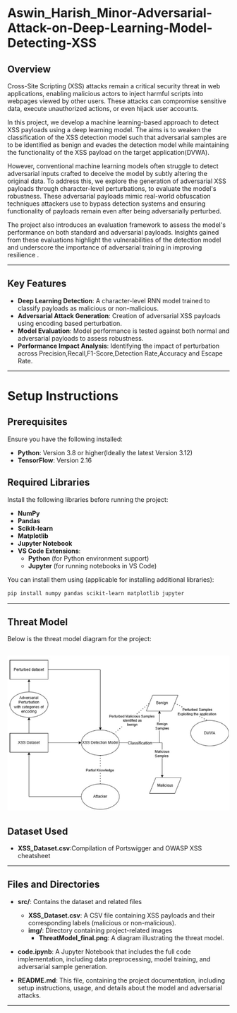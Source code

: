 # Aswin_Harish_Minor-Adversarial-Attack-on-Deep-Learning-Model-Detecting-XSS
## **Overview**  
Cross-Site Scripting (XSS) attacks remain a critical security threat in web applications, enabling malicious actors to inject harmful scripts into webpages viewed by other users. These attacks can compromise sensitive data, execute unauthorized actions, or even hijack user accounts.

In this project, we develop a machine learning-based approach to detect XSS payloads using a deep learning model. The aims is to weaken the classification of the XSS detection model such that adversarial samples are to be identified as benign and evades the detection model while maintaining the functionality of the XSS payload on the target application(DVWA).

However, conventional machine learning models often struggle to detect adversarial inputs crafted to deceive the model by subtly altering the original data. To address this, we explore the generation of adversarial XSS payloads through character-level perturbations, to evaluate the model's robustness. These adversarial payloads mimic real-world obfuscation techniques attackers use to bypass detection systems and ensuring functionality of payloads remain even after being adversarially perturbed.

The project also introduces an evaluation framework to assess the model's performance on both standard and adversarial payloads. Insights gained from these evaluations highlight the vulnerabilities of the detection model and underscore the importance of adversarial training in improving resilience .

-----
## **Key Features**  
- **Deep Learning Detection**: A character-level RNN model trained to classify payloads as malicious or non-malicious.
- **Adversarial Attack Generation**: Creation of adversarial XSS payloads using encoding based perturbation.
- **Model Evaluation**: Model performance is tested against both normal and adversarial payloads to assess robustness.
- **Performance Impact Analysis**: Identifying the impact of perturbation across Precision,Recall,F1-Score,Detection Rate,Accuracy and Escape Rate.

------
# **Setup Instructions**
## Prerequisites
Ensure you have the following installed:

- **Python**: Version 3.8 or higher(Ideally the latest Version 3.12)
- **TensorFlow**: Version 2.16 
## Required Libraries

Install the following libraries before running the project:

- **NumPy**  
- **Pandas**  
- **Scikit-learn**  
- **Matplotlib**  
- **Jupyter Notebook**  
- **VS Code Extensions**:
  - **Python** (for Python environment support)  
  - **Jupyter** (for running notebooks in VS Code)
 
You can install them using (applicable for installing additional libraries):

```bash
pip install numpy pandas scikit-learn matplotlib jupyter
```
--------
## Threat Model

Below is the threat model diagram for the project:

![Threat Model](/src/img/ThreatModel_final.jpg)
--------
## Dataset Used
- **XSS_Dataset.csv**:Compilation of Portswigger and OWASP XSS cheatsheet 

--------
## Files and Directories

- **src/**: Contains the dataset and related files
  - **XSS_Dataset.csv**: A CSV file containing XSS payloads and their corresponding labels (malicious or non-malicious).
  - **img/**: Directory containing project-related images
    - **ThreatModel_final.png**: A diagram illustrating the threat model.

- **code.ipynb**: A Jupyter Notebook that includes the full code implementation, including data preprocessing, model training, and adversarial sample generation.

- **README.md**: This file, containing the project documentation, including setup instructions, usage, and details about the model and adversarial attacks.

-------
